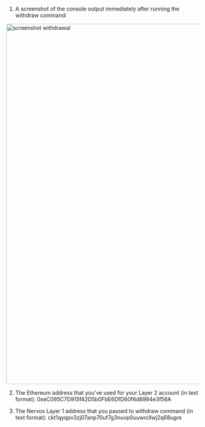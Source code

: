 1. A screenshot of the console output immediately after running the withdraw command:

<img width="945" alt="screenshot withdrawal" src="https://user-images.githubusercontent.com/6180310/129462448-456aeb0a-0b4d-496f-b57a-e2463238c4a3.png">

2. The Ethereum address that you've used for your Layer 2 account (in text format): 0xeC095C7D915f42D5b0FbE6DfD60f6d8994e3f56A

3. The Nervos Layer 1 address that you passed to withdraw command (in text format): ckt1qyqpv3zj07anp70uf7g3nuvp0uuwrcllwj2q68ugre
